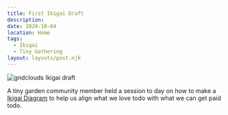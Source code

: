 ```yaml
---
title: First Ikigai Draft
description:
date: 2020-10-04
location: Home
tags:
  - Ikigai
  - Tiny Gathering
layout: layouts/post.njk
---
```


![gndclouds Ikigai draft](https://d2w9rnfcy7mm78.cloudfront.net/9038780/original_4598856ea6e47e5a38f9b348a2737964.webp?1602208758?bc=0)

A tiny garden community member held a session to day on how to make a [Ikigai Diagram]() to help us align what we love todo with what we can get paid todo.
